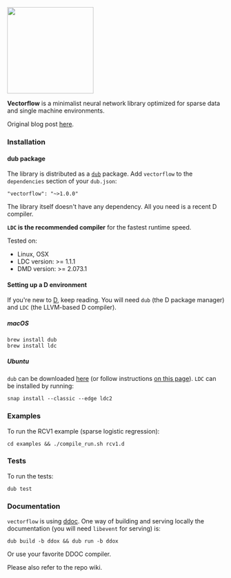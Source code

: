 <img src="http://ae.nflximg.net/vectorflow/vectorflow_logo.png" width="200">

**Vectorflow** is a minimalist neural network library optimized for sparse data and single machine environments.

Original blog post [here](https://medium.com/@NetflixTechBlog/introducing-vectorflow-fe10d7f126b8).

### Installation

#### dub package
The library is distributed as a [`dub`](https://code.dlang.org/) package. Add `vectorflow` to the `dependencies` section of your `dub.json`:
```
"vectorflow": "~>1.0.0"
```

The library itself doesn't have any dependency. All you need is a recent D compiler.

**`LDC` is the recommended compiler** for the fastest runtime speed. 

Tested on:
- Linux, OSX
- LDC version: >= 1.1.1
- DMD version: >= 2.073.1

#### Setting up a D environment 
If you're new to [D](http://dlang.org/), keep reading. You will need `dub` (the D package manager) and `LDC` (the LLVM-based D compiler).
##### macOS
```
brew install dub
brew install ldc
```
##### Ubuntu
`dub` can be downloaded [here](https://code.dlang.org/download) (or follow instructions [on this page](http://blog.ljdelight.com/installing-dlang-dmd-dub-on-ubuntu/)).
`LDC` can be installed by running:
```
snap install --classic --edge ldc2
```

### Examples
To run the RCV1 example (sparse logistic regression):
```
cd examples && ./compile_run.sh rcv1.d
```

### Tests
To run the tests:
```
dub test
```

### Documentation
`vectorflow` is using [ddoc](https://dlang.org/spec/ddoc.html).
One way of building and serving locally the documentation (you will need `libevent` for serving) is:
```
dub build -b ddox && dub run -b ddox
```
Or use your favorite DDOC compiler.

Please also refer to the repo wiki.

